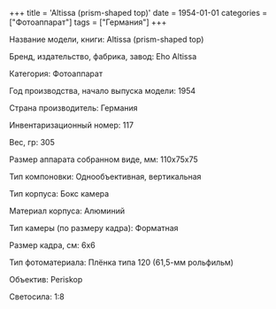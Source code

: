 +++
title = 'Altissa (prism-shaped top)'
date = 1954-01-01
categories = ["Фотоаппарат"]
tags = ["Германия"]
+++

Название модели, книги: Altissa (prism-shaped top)

Бренд, издательство, фабрика, завод: Eho Altissa

Категория: Фотоаппарат

Год производства, начало выпуска модели: 1954

Страна производитель: Германия

Инвентаризационный номер: 117

Вес, гр: 305

Размер аппарата  собранном виде, мм: 110х75х75

Тип компоновки: Однообъективная, вертикальная

Тип корпуса: Бокс камера

Материал корпуса: Алюминий

Тип камеры (по размеру кадра): Форматная

Размер кадра, см: 6х6

Тип фотоматериала: Плёнка типа 120 (61,5-мм рольфильм)

Объектив: Periskop

Светосила: 1:8

